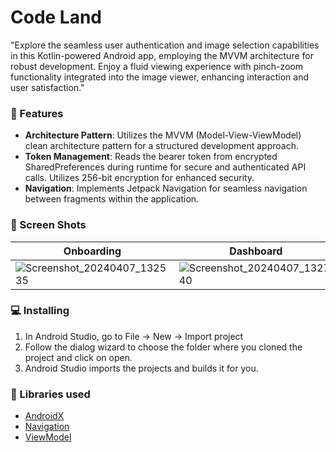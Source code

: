# Code Land
"Explore the seamless user authentication and image selection capabilities in this Kotlin-powered Android app, employing the MVVM architecture for robust development. Enjoy a fluid viewing experience with pinch-zoom functionality integrated into the image viewer, enhancing interaction and user satisfaction."

### 🌟 Features
- **Architecture Pattern**: Utilizes the MVVM (Model-View-ViewModel) clean architecture pattern for a structured development approach.
- **Token Management**: Reads the bearer token from encrypted SharedPreferences during runtime for secure and authenticated API calls. Utilizes 256-bit encryption for enhanced security.
- **Navigation**: Implements Jetpack Navigation for seamless navigation between fragments within the application.


### 🎥 Screen Shots

| Onboarding   | Dashboard |
|------------------- |--------------------------------|
|    ![Screenshot_20240407_132535](https://github.com/Pankajlilan/CodeLand/assets/10745274/ee9359aa-6b09-4d09-a49e-1a6372c8e1a9)  |   ![Screenshot_20240407_132740 ](https://github.com/Pankajlilan/CodeLand/assets/10745274/42458834-061e-4eaf-88da-1726adf7cc58)  | 


### 💻  Installing
1.  In Android Studio, go to File -> New -> Import project
2.  Follow the dialog wizard to choose the folder where you cloned the project and click on open.
3.  Android Studio imports the projects and builds it for you.

### 📃 Libraries used
* [AndroidX](https://developer.android.com/jetpack/androidx/) 
* [Navigation](https://developer.android.com/guide/navigation)
* [ViewModel](https://developer.android.com/topic/libraries/architecture/viewmodel)
